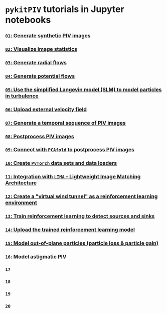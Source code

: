 # `pykitPIV` tutorials in Jupyter notebooks

### [`01`: Generate synthetic PIV images](demo-pykitPIV-01-generate-synthetic-PIV-images.ipynb)

### [`02`: Visualize image statistics](demo-pykitPIV-02-image-statistics.ipynb)

### [`03`: Generate radial flows](demo-pykitPIV-03-radial-flows.ipynb)

### [`04`: Generate potential flows](demo-pykitPIV-04-potential-flows.ipynb)

### [`05`: Use the simplified Langevin model (SLM) to model particles in turbulence](demo-pykitPIV-05-simplified-Langevin-model.ipynb)

### [`06`: Upload external velocity field](demo-pykitPIV-06-uploading-external-flow-field.ipynb)

### [`07`: Generate a temporal sequence of PIV images](demo-pykitPIV-07-generate-temporal-sequence-of-images.ipynb)

### [`08`: Postprocess PIV images](demo-pykitPIV-08-postprocess-images.ipynb)

### [`09`: Connect with `PCAfold` to postprocess PIV images](demo-pykitPIV-09-feature-size-estimation-tool-for-PIV.ipynb)

### [`10`: Create `PyTorch` data sets and data loaders](demo-pykitPIV-10-generate-PyTorch-dataset-and-data-loader.ipynb)

### [`11`: Integration with `LIMA` - Lightweight Image Matching Architecture](demo-pykitPIV-11-integration-with-LIMA.ipynb)

### [`12`: Create a "virtual wind tunnel" as a reinforcement learning environment](demo-pykitPIV-12-reinforcement-learning-environment.ipynb)

### [`13`: Train reinforcement learning to detect sources and sinks](demo-pykitPIV-13-RL-find-sources-and-sinks.ipynb)

### [`14`: Upload the trained reinforcement learning model](demo-pykitPIV-14-upload-trained-RL-model.ipynb)

### [`15`: Model out-of-plane particles (particle loss & particle gain)](demo-pykitPIV-15-model-out-of-plane-particles.ipynb)

### [`16`: Model astigmatic PIV](demo-pykitPIV-16-model-astigmatic-PIV.ipynb)

### `17` 

### `18` 

### `19` 

### `20` 